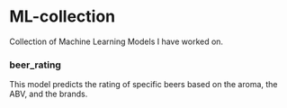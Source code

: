 # ML-collection
Collection of Machine Learning Models I have worked on.

### beer_rating
This model predicts the rating of specific beers based on the aroma, the ABV, and the brands.
